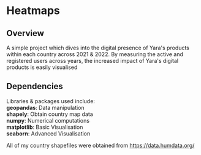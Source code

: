 # Heatmaps

## Overview
A simple project which dives into the digital presence of Yara's products within each country across 2021 & 2022. By measuring the active and registered users across years, the increased impact of Yara's digital products is easily visualised

## Dependencies
Libraries & packages used include:   <br>
**geopandas**: Data manipulation   <br>
**shapely**: Obtain country map data   <br>
**numpy**: Numerical computations   <br>
**matplotlib**: Basic Visualisation   <br>
**seaborn**: Advanced Visualisation

All of my country shapefiles were obtained from https://data.humdata.org/

